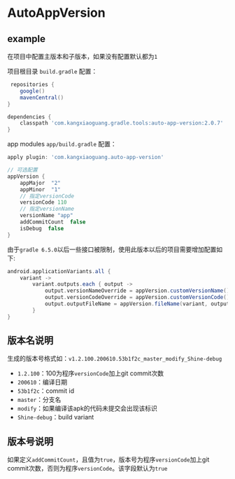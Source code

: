 # AutoAppVersion

## example

在项目中配置主版本和子版本，如果没有配置默认都为`1`

项目根目录 `build.gradle` 配置：

```groovy
 repositories {
    google()
    mavenCentral()
}

dependencies {
    classpath 'com.kangxiaoguang.gradle.tools:auto-app-version:2.0.7'
}
```

app modules `app/build.gradle` 配置：

```groovy
apply plugin: 'com.kangxiaoguang.auto-app-version'

// 可选配置
appVersion {
    appMajor  "2"
    appMinor  "1"
    // 指定versionCode
    versionCode 110
    // 指定versionName
    versionName "app"
    addCommitCount  false
    isDebug  false
}
```

由于`gradle 6.5.0`以后一些接口被限制，使用此版本以后的项目需要增加配置如下:

```groovy
android.applicationVariants.all {
    variant ->
        variant.outputs.each { output ->
            output.versionNameOverride = appVersion.customVersionName()
            output.versionCodeOverride = appVersion.customVersionCode()
            output.outputFileName = appVersion.fileName(variant, output)
        }
}
```

## 版本名说明

生成的版本号格式如：`v1.2.100.200610.53b1f2c_master_modify_Shine-debug`

* `1.2.100`：100为程序`versionCode`加上git commit次数
* `200610`：编译日期
* `53b1f2c`：commit id
* `master`：分支名
* `modify`：如果编译该apk的代码未提交会出现该标识
* `Shine-debug`：build variant

## 版本号说明

如果定义`addCommitCount`，且值为`true`，版本号为程序`versionCode`加上git commit次数，否则为程序`versionCode`。该字段默认为`true`
